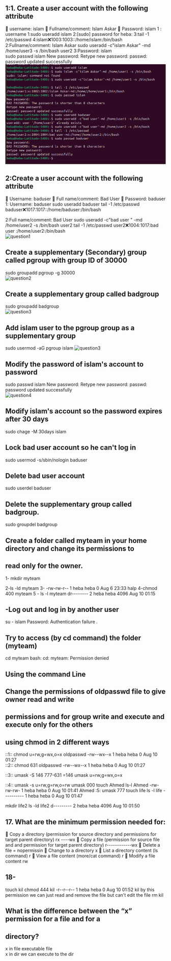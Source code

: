 ## 1:1. Create a user account with the following attribute
 username: islam
 Fullname/comment: Islam Askar
 Password: islam 
 1 : username 
    1:sudo useradd islam
    2:[sudo] password for heba:
    3:tail -1 /etc/passwd
    4:islam:x:1003:1003::/home/islam:/bin/bash   
2:Fullname/comment: Islam Askar
    sudo useradd  -c"islam Askar" -md /home/user3  -s /bin/bash user2
3:Password: islam   
 sudo passwd islam
 New password:
Retype new password:
passwd: password updated successfully  
![question1](https://github.com/heba-eldeabes/Red-Hat-Administration-I/blob/main/images/Screenshot%20from%202025-08-09%2023-20-37.png)
 ##  2:Create a user account with the following attribute
 Username: baduser
 Full name/comment: Bad User
 Password: baduser 
 1: Username: baduser
  sudo useradd baduser
  tail -1 /etc/passwd
  baduser:x:1017:1017::/home/baduser:/bin/bash
 
 2:Full name/comment: Bad User 
 sudo useradd   -c"bad user " -md /home/user2 -s  /bin/bash user2
tail -1 /etc/passwd
user2:x:1004:1017:bad user :/home/user2:/bin/bash  
![question1]()
## Create a supplementary (Secondary) group called pgroup with group ID of 30000 
 sudo groupadd pgroup -g 30000  
 ![question2]()
 ## Create a supplementary group called badgroup
 sudo groupadd badgroup   
 ![question3]()
 ## Add islam user to the pgroup group as a supplementary group
 sudo usermod -aG pgroup islam 
 ![question3]()
 ## Modify the password of islam's account to password
sudo passwd islam 
New password:
Retype new password: 
passwd: password updated successfully  
![question4]()
## Modify islam's account so the password expires after 30 days
sudo chage -M 30days islam 
## Lock bad user account so he can't log in
sudo usermod -s/sbin/nologin baduser    
## Delete bad user account 
sudo userdel baduser 
## Delete the supplementary group called badgroup.
 sudo groupdel badgroup  
 ## Create a folder called myteam in your home directory and change its permissions to
 ## read only for the owner. 

 1- mkdir myteam

 2-ls -ld myteam
 3- -rw-rw-r-- 1 heba heba 0 Aug  6 23:33 halp
 4-chmod 400 myteam 
 5 - ls -l myteam
dr-------- 2 heba heba 4096 Aug 10 01:15 
## -Log out and log in by another user
su - islam 
Password: 
Authentication failure . 
 ## Try to access (by cd command) the folder (myteam) 
cd  myteam 
bash: cd: myteam: Permission denied  
## Using the command Line
##  Change the permissions of oldpasswd file to give owner read and write
## permissions and for group write and execute and execute only for the others
##  using chmod in 2 different ways
::1:: 
chmod u=rw,g=wx,o=x oldpasswd
-rw--wx--x 1 heba heba 0 Aug 10 01:27  
::2::
chmod 631 oldpasswd 
-rw--wx--x 1 heba heba 0 Aug 10 01:27 

::3::
umask -S 146 
777-631 =146 
umask u=rw,g=wx,o=x  

::4::
umask -s u=rw,g=rw,o=rw 
umask 000 
touch Ahmed 
ls-l Ahmed 
-rw-rw-rw- 1 heba heba 0 Aug 10 01:41 Ahmed
 :5:
umask 777
 touch life 
 ls -l life 
 ---------- 1 heba heba 0 Aug 10 01:47
 
 mkdir life2 
 ls -ld life2 
 d--------- 2 heba heba 4096 Aug 10 01:50  
 ## 17. What are the minimum permission needed for:
 Copy a directory (permission for source directory and permissions for target
parent directory)  rx ----wx
 Copy a file (permission for source file and and permission for target parent
directory) r------------wx
 Delete a file = nopermissin
 Change to a directory x
 List a directory content (ls command) r
 View a file content (more/cat command) r
 Modify a file content  rw
 ## 18- 
 touch kil 
 chmod 444 kil 
 -r--r--r-- 1 heba heba 0 Aug 10 01:52 kil
 by this permission we can just read and remove the file but can't edit the file 
 rm kil
 ## What is the difference between the “x” permission for a file and for a
 ## directory?
x in file  executable file  
x in dir we can execute to the dir    